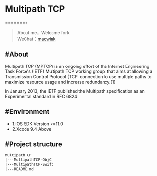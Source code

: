 # Multipath TCP

========


> About me，Welcome fork  
WeChat：[macwink](http://stoneus.cn)  

#About
-------------
Multipath TCP (MPTCP) is an ongoing effort of the Internet Engineering Task Force's (IETF) Multipath TCP working group, that aims at allowing a Transmission Control Protocol (TCP) connection to use multiple paths to maximize resource usage and increase redundancy.[1]

In January 2013, the IETF published the Multipath specification as an Experimental standard in RFC 6824

#Environment
-------------

- 1.iOS SDK Version >=11.0
- 2.Xcode 9.4 Above

#Project structure
-------------
``` xml
MultipathTCP
|---MultipathTCP-ObjC    
|---MultipathTCP-Swift
|---README.md
```

